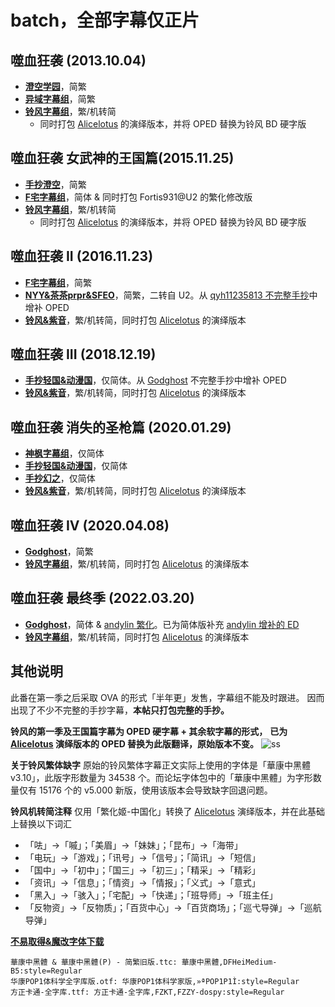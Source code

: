 # batch，全部字幕仅正片 #

## 噬血狂袭 (2013.10.04) ##

* [**澄空学园**](https://dmhy.org/topics/view/366472_Strike_the_Blood_BDRip_Vol_1_8.html)，简繁
* [**异域字幕组**](https://dmhy.org/topics/view/383962_-11_Strike_the_Blood_BDRIP_1-24_SP_720P_X264-10bit_AAC.html)，简繁
* [**铃风字幕组**](https://dmhy.org/topics/view/377179_Strike_the_Blood_BDRip_1920x1080_10Bit_MKV.html)，繁/机转简
  + 同时打包 [Alicelotus](https://bbs.acgrip.com/forum.php?mod=redirect&goto=findpost&ptid=9001&pid=95933&fromuid=33783) 的演绎版本，并将 OPED 替换为铃风 BD 硬字版

## 噬血狂袭 女武神的王国篇(2015.11.25) ##

* [**手抄澄空**](https://bbs.acgrip.com/forum.php?mod=redirect&goto=findpost&ptid=104&pid=39092&fromuid=33783)，简繁
* [**F宅字幕组**](https://dmhy.org/topics/list?keyword=F%E5%AE%85+%E7%8B%82%E8%A2%AD+OVA+%E7%AF%87+%E6%8C%82)，简体 & 同时打包 Fortis931@U2 的繁化修改版
* [**铃风字幕组**](https://dmhy.org/topics/view/420447_Strike_the_Blood_BDRip_OVA_1920x1080_10Bit_MKV.html)，繁/机转简
  + 同时打包 [Alicelotus](https://bbs.acgrip.com/forum.php?mod=redirect&goto=findpost&ptid=9001&pid=95933&fromuid=33783) 的演绎版本，并将 OPED 替换为铃风 BD 硬字版

## 噬血狂袭 II (2016.11.23) ##

* [**F宅字幕组**](https://dmhy.org/topics/view/463452_F_Strike_the_Blood_OVA_01-08_1080P_MKV.html)，简繁
* [**NYY&茶茶prpr&SFEO**](https://dmhy.org/topics/view/461797_SFEO-Raws_Strike_the_Blood_24_2_8_BD_720P_x264_10bit_AAC.html)，简繁，二转自 U2。从 [qyh11235813 不完整手抄](https://bbs.acgrip.com/forum.php?mod=viewthread&tid=2267)中增补 OPED
* [**铃风&紫音**](https://dmhy.org/topics/view/499805_II_Strike_the_Blood_II_II_OVA_BDRip_1080P_HEVC_YUV420P10_FLAC_MKV.html)，繁/机转简，同时打包 [Alicelotus](https://bbs.acgrip.com/forum.php?mod=redirect&goto=findpost&ptid=9001&pid=95933&fromuid=33783) 的演绎版本

## 噬血狂袭 III (2018.12.19) ##

* [**手抄轻国&动漫国**](https://bbs.acgrip.com/forum.php?mod=viewthread&tid=5369)，仅简体。从 [Godghost](https://assrt.net/xml/sub/626/626208.xml) 不完整手抄中增补 OPED
* [**铃风&紫音**](https://dmhy.org/topics/view/529482_III_Strike_the_Blood_III_III_OVA_BDRip_1080P_HEVC_YUV420P10_FLAC_MKV.html)，繁/机转简，同时打包 [Alicelotus](https://bbs.acgrip.com/forum.php?mod=redirect&goto=findpost&ptid=9001&pid=95933&fromuid=33783) 的演绎版本

## 噬血狂袭 消失的圣枪篇 (2020.01.29) ##

* [**神枫字幕组**](https://bbs.acgrip.com/forum.php?mod=viewthread&tid=5388)，仅简体
* [**手抄轻国&动漫国**](https://bbs.acgrip.com/forum.php?mod=viewthread&tid=5369)，仅简体
* [**手抄幻之**](https://assrt.net/xml/sub/627/627223.xml)，仅简体
* [**铃风&紫音**](https://dmhy.org/topics/view/536203_Strike_the_Blood_Kieta_Seisou_Hen_OVA_BDRip_1080P_HEVC_YUV420P10_FLAC_MKV.html)，繁/机转简，同时打包 [Alicelotus](https://bbs.acgrip.com/forum.php?mod=redirect&goto=findpost&ptid=9001&pid=95933&fromuid=33783) 的演绎版本

## 噬血狂袭 IV (2020.04.08) ##

* [**Godghost**](https://bbs.acgrip.com/forum.php?mod=viewthread&tid=6393)，简繁
* [**铃风字幕组**](https://dmhy.org/topics/view/574328_IV_Strike_the_Blood_IV_IV_OVA_01-12FIN_BDRip_1080P_HEVC_YUV420P10_FLAC_MKV.html)，繁/机转简，同时打包 [Alicelotus](https://bbs.acgrip.com/forum.php?mod=redirect&goto=findpost&ptid=9001&pid=95933&fromuid=33783) 的演绎版本

## 噬血狂袭 最终季 (2022.03.20) ##

* [**Godghost**](https://bbs.acgrip.com/forum.php?mod=viewthread&tid=9001)，简体 & [andylin 繁化](https://bbs.acgrip.com/forum.php?mod=redirect&goto=findpost&ptid=9001&pid=93543&fromuid=33783)。已为简体版补充 [andylin 增补的 ED](https://bbs.acgrip.com/forum.php?mod=redirect&goto=findpost&ptid=9001&pid=93543&fromuid=33783)
* [**铃风字幕组**](https://dmhy.org/topics/view/623414_Final_Strike_the_Blood_Final_OVA_BDRip_1080P_HEVC_YUV420P10_FLAC_MKV.html)，繁/机转简，同时打包 [Alicelotus](https://bbs.acgrip.com/forum.php?mod=redirect&goto=findpost&ptid=9001&pid=95933&fromuid=33783) 的演绎版本

## 其他说明 ##

此番在第一季之后采取 OVA 的形式「半年更」发售，字幕组不能及时跟进。
因而出现了不少不完整的手抄字幕，**本帖只打包完整的手抄。**

**铃风的第一季及王国篇字幕为 OPED 硬字幕 + 其余软字幕的形式，**
**已为 [Alicelotus](https://bbs.acgrip.com/forum.php?mod=redirect&goto=findpost&ptid=9001&pid=95933&fromuid=33783) 演绎版本的 OPED 替换为此版翻译，原始版本不变。**
![ss](https://s2.loli.net/2023/09/24/PMQ3GE21tC4egmY.webp)

**关于铃风繁体缺字**
原始的铃风繁体字幕正文实际上使用的字体是「華康中黑體 v3.10」，此版字形数量为 34538 个。而论坛字体包中的「華康中黑體」为字形数量仅有 15176 个的 v5.000 新版，使用该版本会导致缺字回退问题。

**铃风机转简注释**
仅用「繁化姬-中国化」转换了 [Alicelotus](https://bbs.acgrip.com/forum.php?mod=redirect&goto=findpost&ptid=9001&pid=95933&fromuid=33783) 演绎版本，并在此基础上替换以下词汇

* 「呿」->「嘁」；「美眉」->「妹妹」；「昆布」->「海带」
* 「电玩」->「游戏」；「讯号」->「信号」；「简讯」->「短信」
* 「国中」->「初中」；「国三」->「初三」；「精采」->「精彩」
* 「资讯」->「信息」；「情资」->「情报」；「义式」->「意式」
* 「黑入」->「骇入」；「宅配」->「快递」；「班导师」->「班主任」
* 「反物资」->「反物质」；「百货中心」->「百货商场」；「巡弋导弹」->「巡航导弹」

[**不易取得&魔改字体下载**](https://files.catbox.moe/haxaf6.7z)

```text
華康中黑體 & 華康中黑體(P) - 简繁旧版.ttc: 華康中黑體,DFHeiMedium-B5:style=Regular
华康POP1体科学全字库版.otf: 华康POP1体科学家版,»ªPOP1P1Ì:style=Regular
方正卡通-全字库.ttf: 方正卡通-全字库,FZKT,FZZY-dospy:style=Regular
```

